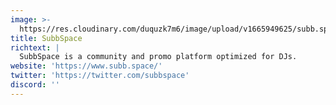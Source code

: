 ```yaml
---
image: >-
  https://res.cloudinary.com/duquzk7m6/image/upload/v1665949625/subb.space_logo_color_l7vip5.jpg
title: SubbSpace
richtext: |
  SubbSpace is a community and promo platform optimized for DJs.
website: 'https://www.subb.space/'
twitter: 'https://twitter.com/subbspace'
discord: ''
---
```


